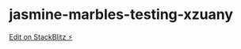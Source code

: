 # jasmine-marbles-testing-xzuany

[Edit on StackBlitz ⚡️](https://stackblitz.com/edit/jasmine-marbles-testing-xzuany)